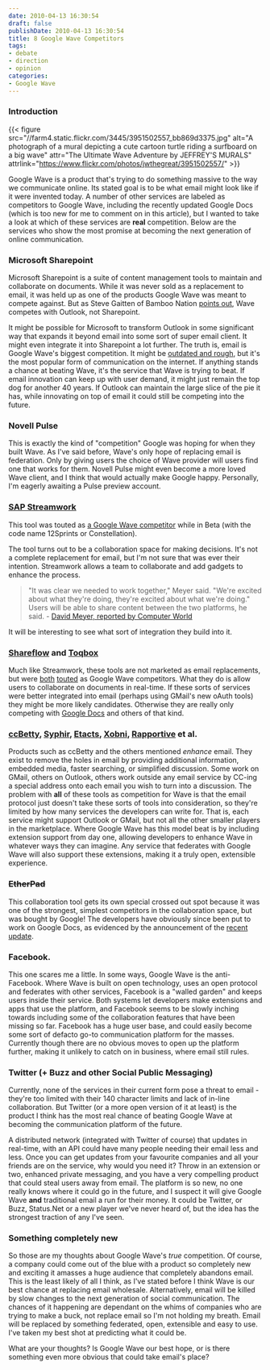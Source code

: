 ```yaml
---
date: 2010-04-13 16:30:54
draft: false
publishDate: 2010-04-13 16:30:54
title: 8 Google Wave Competitors
tags:
- debate
- direction
- opinion
categories:
- Google Wave
---
```


### Introduction

{{< figure src="//farm4.static.flickr.com/3445/3951502557_bb869d3375.jpg" alt="A photograph of a mural depicting a cute cartoon turtle riding a surfboard on a big wave" attr="The Ultimate Wave Adventure by JEFFREY'S MURALS" attrlink="https://www.flickr.com/photos/jwthegreat/3951502557/" >}}

Google Wave is a product that's trying to do something massive to the way we communicate online. Its stated goal is to be what email might look like if it were invented today. A number of other services are labeled as competitors to Google Wave, including the recently updated Google Docs (which is too new for me to comment on in this article), but I wanted to take a look at which of these services are **real** competition. Below are the services who show the most promise at becoming the next generation of online communication.

### Microsoft Sharepoint

Microsoft Sharepoint is a suite of content management tools to maintain and collaborate on documents. While it was never sold as a replacement to email, it was held up as one of the products Google Wave was meant to compete against. But as Steve Gaitten of Bamboo Nation [points out](http://community.bamboosolutions.com/blogs/bambooteamblog/archive/2009/06/04/goolge-wave-vs-sharepoint.aspx), Wave competes with Outlook, not Sharepoint.

It might be possible for Microsoft to transform Outlook in some significant way that expands it beyond email into some sort of super email client. It might even integrate it into Sharepoint a lot further. The truth is, email is Google Wave's biggest competition. It might be [outdated and rough](/why-email-needs-replacing-or-why-wave-matters/), but it's the most popular form of communication on the internet. If anything stands a chance at beating Wave, it's the service that Wave is trying to beat. If email innovation can keep up with user demand, it might just remain the top dog for another 40 years. If Outlook can maintain the large slice of the pie it has, while innovating on top of email it could still be competing into the future.

### Novell Pulse

This is exactly the kind of "competition" Google was hoping for when they built Wave. As I've said before, Wave's only hope of replacing email is federation. Only by giving users the choice of Wave provider will users find one that works for them. Novell Pulse might even become a more loved Wave client, and I think that would actually make Google happy. Personally, I'm eagerly awaiting a Pulse preview account.

### [SAP Streamwork](http://www.sapstreamwork.com/)

This tool was touted as [a Google Wave competitor](http://www.readwriteweb.com/enterprise/2009/12/sap-getting-ready-to-launch-go.php) while in Beta (with the code name 12Sprints or Constellation).

The tool turns out to be a collaboration space for making decisions. It's not a complete replacement for email, but I'm not sure that was ever their intention. Streamwork allows a team to collaborate and add gadgets to enhance the process.

> "It was clear we needed to work together," Meyer said. "We're excited about what they're doing, they're excited about what we're doing." Users will be able to share content between the two platforms, he said. - [David Meyer, reported by Computer World](http://www.computerworld.com/s/article/9141622/SAP_readying_potential_Google_Wave_rival?taxonomyId=18&pageNumber=2)

It will be interesting to see what sort of integration they build into it.

### [Shareflow](http://www.zenbe.com/shareflow) and [Toqbox](http://www.tokbox.com/)

Much like Streamwork, these tools are not marketed as email replacements, but were [both](http://www.readwriteweb.com/enterprise/2009/07/shareflow-its-google-wave-but-available-now.php) [touted](http://www.makeuseof.com/tag/tokbox-etherpad-potential-google-wave-competitors-available-now/) as Google Wave competitors. What they do is allow users to collaborate on documents in real-time. If these sorts of services were better integrated into email (perhaps using GMail's new oAuth tools) they might be more likely candidates. Otherwise they are really only competing with [Google Docs](http://docs.google.com/) and others of that kind.

### [ccBetty](http://www.ccbetty.com/), [Syphir](https://www.syphir.com/), [Etacts](https://etacts.com/), [Xobni](http://www.xobni.com/), [Rapportive](http://rapportive.com/) et al.

Products such as ccBetty and the others mentioned *enhance* email. They exist to remove the holes in email by providing additional information, embedded media, faster searching, or simplified discussion. Some work on GMail, others on Outlook, others work outside any email service by CC-ing a special address onto each email you wish to turn into a discussion. The problem with **all** of these tools as competition for Wave is that the email protocol just doesn't take these sorts of tools into consideration, so they're limited by how many services the developers can write for. That is, each service might support Outlook or GMail, but not all the other smaller players in the marketplace. Where Google Wave has this model beat is by including extension support from day one, allowing developers to enhance Wave in whatever ways they can imagine. Any service that federates with Google Wave will also support these extensions, making it a truly open, extensible experience.

### ~~EtherPad~~

This collaboration tool gets its own special crossed out spot because it was one of the strongest, simplest competitors in the collaboration space, but was bought by Google! The developers have obviously since been put to work on Google Docs, as evidenced by the announcement of the [recent update](http://googleblog.blogspot.com/2010/04/next-generation-of-google-docs.html).

### Facebook.

This one scares me a little. In some ways, Google Wave is the anti-Facebook. Where Wave is built on open technology, uses an open protocol and federates with other services, Facebook is a "walled garden" and keeps users inside their service. Both systems let developers make extensions and apps that use the platform, and Facebook seems to be slowly inching towards including some of the collaboration features that have been missing so far. Facebook has a huge user base, and could easily become some sort of defacto go-to communication platform for the masses. Currently though there are no obvious moves to open up the platform further, making it unlikely to catch on in business, where email still rules.

### Twitter (+ Buzz and other Social Public Messaging)

Currently, none of the services in their current form pose a threat to email - they're too limited with their 140 character limits and lack of in-line collaboration. But Twitter (or a more open version of it at least) is the product I think has the most real chance of beating Google Wave at becoming the communication platform of the future.

A distributed network (integrated with Twitter of course) that updates in real-time, with an API could have many people needing their email less and less. Once you can get updates from your favourite companies and all your friends are on the service, why would you need it? Throw in an extension or two, enhanced private messaging, and you have a very compelling product that could steal users away from email. The platform is so new, no one really knows where it could go in the future, and I suspect it will give Google Wave **and** traditional email a run for their money. It could be Twitter, or Buzz, Status.Net or a new player we've never heard of, but the idea has the strongest traction of any I've seen.

### Something completely new

So those are my thoughts about Google Wave's *true* competition. Of course, a company could come out of the blue with a product so completely new and exciting it amasses a huge audience that completely abandons email. This is the least likely of all I think, as I've stated before I think Wave is our best chance at replacing email wholesale. Alternatively, email will be killed by slow changes to the next generation of social communication. The chances of it happening are dependant on the whims of companies who are trying to make a buck, not replace email so I'm not holding my breath. Email will be replaced by something federated, open, extensible and easy to use. I've taken my best shot at predicting what it could be.

What are your thoughts? Is Google Wave our best hope, or is there something even more obvious that could take email's place?
